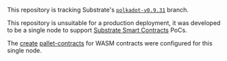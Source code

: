 This repository is tracking Substrate's
[`polkadot-v0.9.31`](https://github.com/paritytech/substrate/tree/polkadot-v0.9.31) branch.

This repository is unsuitable for a production deployment, it was developed to be a single node to support [Substrate Smart Contracts](https://use.ink/how-it-works) PoCs.

The [create](https://paritytech.github.io/substrate/master/pallet_contracts/index.html) [pallet-contracts](https://github.com/paritytech/substrate/tree/polkadot-v0.9.31/frame/contracts) for WASM contracts were configured for this single node. 
